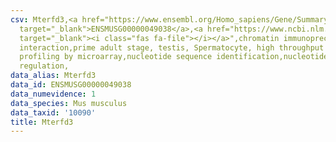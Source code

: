 ```yaml
---
csv: Mterfd3,<a href="https://www.ensembl.org/Homo_sapiens/Gene/Summary?db=core;g=ENSMUSG00000049038"
  target="_blank">ENSMUSG00000049038</a>,<a href="https://www.ncbi.nlm.nih.gov/pubmed/23834426"
  target="_blank"><i class="fas fa-file"></i></a>",chromatin immunoprecipitation assay,direct
  interaction,prime adult stage, testis, Spermatocyte, high throughput transcription
  profiling by microarray,nucleotide sequence identification,nucleotide sequence identification,transcriptional
  regulation,
data_alias: Mterfd3
data_id: ENSMUSG00000049038
data_numevidence: 1
data_species: Mus musculus
data_taxid: '10090'
title: Mterfd3
---
```

